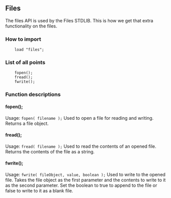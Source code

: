 ## Files
The files API is used by the Files STDLIB. This is how we get that extra functionality on the files.

### How to import
~~~ mani
    load "files";
~~~

### List of all points
~~~ mani
    fopen();
    fread();
    fwrite();
~~~

### Function descriptions

#### fopen();
Usage: `fopen( filename );`
Used to open a file for reading and writing. Returns a file object.

#### fread();
Usage: `fread( filename );`
Used to read the contents of an opened file. Returns the contents of the file as a string.

#### fwrite();
Usage: `fwrite( fileObject, value, boolean );`
Used to write to the opened file. Takes the file object as the first parameter and the contents to write to it as the second parameter. Set the boolean to true to append to the file or false to write to it as a blank file.